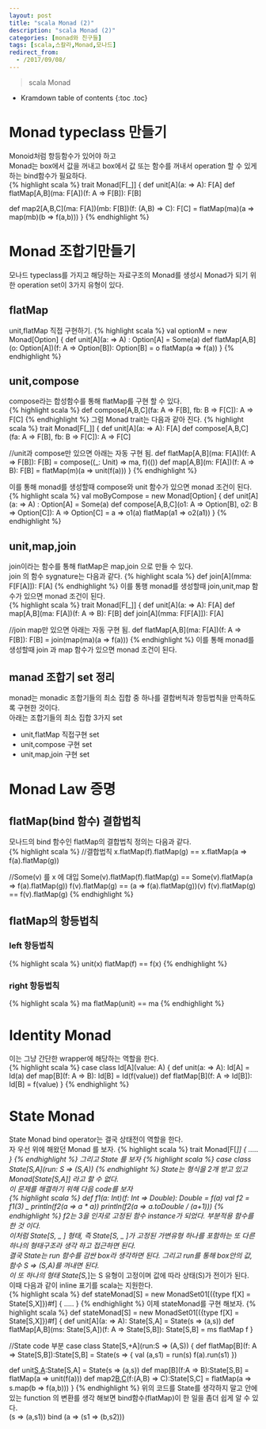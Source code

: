 ```yaml
---
layout: post
title: "scala Monad (2)"
description: "scala Monad (2)"
categories: [monad와 친구들]
tags: [scala,스칼라,Monad,모나드]
redirect_from:
  - /2017/09/08/
---
```


> scala Monad


* Kramdown table of contents
{:toc .toc}

# Monad typeclass 만들기
Monoid처럼 항등함수가 있어야 하고  
Monad는 box에서 값을 꺼내고 box에서 값 또는 함수를 꺼내서 operation 할 수 있게 하는 bind함수가 필요하다.  
{% highlight scala %}
trait Monad[F[_]] {
  def unit[A](a: => A): F[A]
  def flatMap[A,B](ma: F[A])(f: A => F[B]): F[B]
  
  def map2[A,B,C](ma: F[A])(mb: F[B])(f: (A,B) => C): F[C] =
    flatMap(ma)(a => map(mb)(b => f(a,b)))
}
{% endhighlight %}

# Monad 조합기만들기 
모나드 typeclass를 가지고 해당하는 자료구조의 Monad를 생성시 Monad가 되기 위한 operation set이 3가지 유형이 있다.  

## flatMap
unit,flatMap 직접 구현하기.
{% highlight scala %}
val optionM = new Monad[Option] {
  def unit[A](a: => A) : Option[A] = Some(a)
  def flatMap[A,B](o: Option[A])(f: A => Option[B]): Option[B] = 
	o flatMap(a => f(a))
}
{% endhighlight %}

## unit,compose
compose라는 합성함수를 통해 flatMap를 구현 할 수 있다.  
{% highlight scala %}
def compose[A,B,C](fa: A => F[B], fb: B => F[C]): A => F[C]
{% endhighlight %}
그럼 Monad trait는 다음과 같아 진다.
{% highlight scala %}
trait Monad[F[_]]  {
  def unit[A](a: => A): F[A]
  def compose[A,B,C](fa: A => F[B], fb: B => F[C]): A => F[C] 
  
  //unit과 compose만 있으면 아래는 자동 구현 됨.
  def flatMap[A,B](ma: F[A])(f: A => F[B]): F[B] = 
    compose((_: Unit) => ma, f)(())
  def map[A,B](m: F[A])(f: A => B): F[B] = 
    flatMap(m)(a => unit(f(a)))
}
{% endhighlight %}

이를 통해 monad를 생성할때 compose와 unit 함수가 있으면 monad 조건이 된다.  
{% highlight scala %}
val moByCompose = new Monad[Option] {
  def unit[A](a: => A) : Option[A] = Some(a)
  def compose[A,B,C](o1: A => Option[B], o2: B => Option[C]): A => Option[C]  = a => o1(a) flatMap(a1 => o2(a1))
}
{% endhighlight %}

## unit,map,join
join이라는 함수를 통해 flatMap은 map,join 으로 만들 수 있다.  
join 의 함수 sygnature는 다음과 같다.
{% highlight scala %}
def join[A](mma: F[F[A]]): F[A]
{% endhighlight %}
이를 통행 monad를 생성할때 join,unit,map 함수가 있으면 monad 조건이 된다.  
{% highlight scala %}
trait Monad[F[_]] {
  def unit[A](a: => A): F[A]
  def map[A,B](ma: F[A])(f: A => B): F[B]
  def join[A](mma: F[F[A]]): F[A] 

  //join map만 있으면 아래는 자동 구현 됨.
  def flatMap[A,B](ma: F[A])(f: A => F[B]): F[B] = 
    join(map(ma)(a => f(a)))
{% endhighlight %}
이를 통해 monad를 생성할때 join 과 map 함수가 있으면 monad 조건이 된다.  

## manad 조합기 set 정리
monad는 monadic 조합기들의 최소 집합 중 하나를 결합버칙과 항등법칙을 만족하도록 구현한 것이다.  
아래는 조합기들의 최소 집합 3가지 set
- unit,flatMap 직접구현 set
- unit,compose 구현 set
- unit,map,join 구현 set

# Monad Law 증명 
## flatMap(bind 함수) 결합법칙
모나드의 bind 함수인 flatMap의 결합법칙 정의는 다음과 같다.  
{% highlight scala %}
//결합법칙 
x.flatMap(f).flatMap(g) == x.flatMap(a => f(a).flatMap(g))

//Some(v) 를 x 에 대입
Some(v).flatMap(f).flatMap(g) == Some(v).flatMap(a => f(a).flatMap(g))
f(v).flatMap(g) == (a => f(a).flatMap(g))(v)
f(v).flatMap(g) == f(v).flatMap(g)
{% endhighlight %}

## flatMap의 항등법칙
### left 항등법칙
{% highlight scala %}
unit(x) flatMap(f) == f(x)
{% endhighlight %}
### right 항등법칙
{% highlight scala %}
ma flatMap(unit) == ma 
{% endhighlight %} 

# Identity Monad
이는 그냥 간단한 wrapper에 해당하는 역할을 한다.  
{% highlight scala %}
case class Id[A](value: A) {
  def unit(a: => A): Id[A] = Id(a)
  def map[B](f: A => B): Id[B] = Id(f(value))
  def flatMap[B](f: A => Id[B]): Id[B] = f(value)
}
{% endhighlight %}

# State Monad
State Monad bind operator는 결국 상태전이 역할을 한다.  
자 우선 위에 해왔던 Monad 를 보자.
{% highlight scala %}
trait Monad[F[_]] {
 .....
}
{% endhighlight %}
그리고 State 를 보자
{% highlight scala %}
case class State[S,A](run: S => (S,A))
{% endhighlight %}
State는 형식을 2개 받고 있고 Monad[State[S,A]] 라고 할 수 없다.  
이 문제를 해결하기 위해 다음 code를 보자  
{% highlight scala %}
def f1(a: Int)(f: Int => Double): Double = f(a)
val f2 = f1(3) _
println(f2(a => a * a))
println(f2(a => a.toDouble / (a+1)))
{% endhighlight %}
f2는 3을 인자로 고정된 함수 instance가 되었다.  부분적용 함수를 한 것 이다.  
이처럼 State[S, _ ] 형태, 즉 State[S, _ ]가 고정된 가변유형 하나를 포함하는 또 다른 하나의 형태구조라 생각 하고 접근하면 된다.  
결국 State는 run 함수를 감싼 box라 생각하면 된다. 그리고 run를 통해 box안의 값, 함수 S => (S,A)를 꺼내면 된다.  
이 또 하나의 형태 State[S,_]는 S 유형이 고정이며 값에 따라 상태(S)가 전이가 된다.  
이때 다음과 같이 inline 표기를 scala는 지원한다.  
{% highlight scala %}
def stateMonad[S] = new MonadSet01[({type f[X] = State[S,X]})#f] {
 .....
}
{% endhighlight %}
이제 stateMonad를 구현 해보자.
{% highlight scala %}
def stateMonad[S] = new MonadSet01[({type f[X] = State[S,X]})#f] {
  def unit[A](a: => A): State[S,A] = State(s => (a,s))
  def flatMap[A,B](ms: State[S,A])(f: A => State[S,B]): State[S,B] = 
	ms flatMap f
}

//State code 부분
case class State[S,+A](run:S => (A,S)) {
  def flatMap[B](f: A => State[S,B]):State[S,B] = State(s => {
    val (a,s1) = run(s)
    f(a).run(s1)
  })
  
  def unit[S,A](a:A):State[S,A] = State(s => (a,s))
  def map[B](f:A => B):State[S,B] = 
    flatMap(a => unit(f(a)))
  def map2[B,C](s:State[S,B])(f:(A,B) => C):State[S,C] = 
    flatMap(a => s.map(b => f(a,b)))
}
{% endhighlight %}
위의 코드를 State를 생각하지 말고 안에 있는 function 의 변환를 생각 해보면 bind함수(flatMap)이 한 일을 좀더 쉽게 알 수 있다.  
(s => (a,s1)) bind (a => (s1 => (b,s2)))


[^1]: This is a footnote.

[kramdown]: https://kramdown.gettalong.org/
[Simple Texture]: https://github.com/yizeng/jekyll-theme-simple-texture
